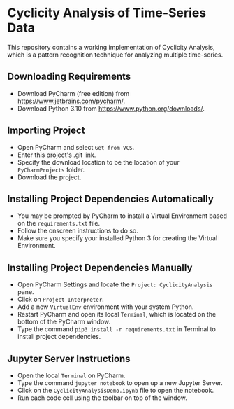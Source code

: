 # Cyclicity Analysis of Time-Series Data
This repository contains a working implementation of Cyclicity Analysis, which is a pattern recognition technique for analyzing multiple time-series.

## Downloading Requirements
- Download PyCharm (free edition) from https://www.jetbrains.com/pycharm/.
- Download Python 3.10 from https://www.python.org/downloads/.

## Importing Project
- Open PyCharm and select `Get from VCS`.
- Enter this project's .git link.
- Specify the download location to be the location of your `PyCharmProjects` folder.
- Download the project.

## Installing Project Dependencies Automatically
- You may be prompted by PyCharm to install a Virtual Environment based on the `requirements.txt` file.
- Follow the onscreen instructions to do so.
- Make sure you specify your installed Python 3 for creating the Virtual Environment.

## Installing Project Dependencies Manually
- Open PyCharm Settings and locate the `Project: CyclicityAnalysis` pane.
- Click on `Project Interpreter`.
- Add a new `VirtualEnv` environment with your system Python.
- Restart PyCharm and open its local `Terminal`, which is located on the bottom of the PyCharm window.
- Type the command `pip3 install -r requirements.txt` in Terminal to install project dependencies.

## Jupyter Server Instructions
  - Open the local `Terminal` on PyCharm.
  - Type the command `jupyter notebook` to open up a new Jupyter Server.
  - Click on the `CyclicityAnalysisDemo.ipynb` file to open the notebook.
  - Run each code cell using the toolbar on top of the window.

